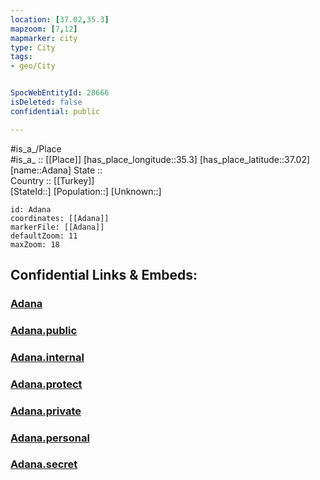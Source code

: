 ```yaml
---
location: [37.02,35.3] 
mapzoom: [7,12] 
mapmarker: city 
type: City
tags:
- geo/City


SpocWebEntityId: 28666
isDeleted: false
confidential: public

---
```

#is_a_/Place  
#is_a_ :: [[Place]] 
[has_place_longitude::35.3] 
[has_place_latitude::37.02] 
[name::Adana] 
State ::  
Country :: [[Turkey]]  
[StateId::] 
[Population::] 
[Unknown::] 


```leaflet
id: Adana
coordinates: [[Adana]] 
markerFile: [[Adana]] 
defaultZoom: 11 
maxZoom: 18
```


## Confidential Links & Embeds: 

### [Adana](/_Standards/Earth/Continent/Europe/Europe~East/Turkey/Provinces~Turkey/Adana/City/Adana.md) 

### [Adana.public](/_public/Earth/Continent/Europe/Europe~East/Turkey/Provinces~Turkey/Adana/City/Adana.public.md) 

### [Adana.internal](/_internal/Earth/Continent/Europe/Europe~East/Turkey/Provinces~Turkey/Adana/City/Adana.internal.md) 

### [Adana.protect](/_protect/Earth/Continent/Europe/Europe~East/Turkey/Provinces~Turkey/Adana/City/Adana.protect.md) 

### [Adana.private](/_private/Earth/Continent/Europe/Europe~East/Turkey/Provinces~Turkey/Adana/City/Adana.private.md) 

### [Adana.personal](/_personal/Earth/Continent/Europe/Europe~East/Turkey/Provinces~Turkey/Adana/City/Adana.personal.md) 

### [Adana.secret](/_secret/Earth/Continent/Europe/Europe~East/Turkey/Provinces~Turkey/Adana/City/Adana.secret.md)

